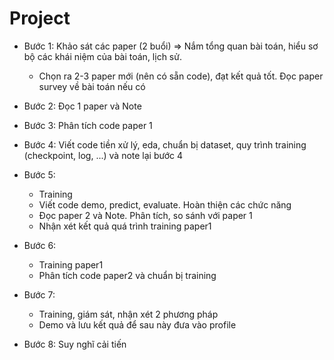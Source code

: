 Project
======================

* Bước 1: Khảo sát các paper (2 buổi) => Nắm tổng quan bài toán, hiểu sơ bộ các khái niệm của bài toán, lịch sử.
	* Chọn ra 2-3 paper mới (nên có sẵn code), đạt kết quả tốt. Đọc paper survey về bài toán nếu có

* Bước 2: Đọc 1 paper và Note
* Bước 3: Phân tích code paper 1
* Bước 4: Viết code tiền xử lý, eda, chuẩn bị dataset, quy trình training (checkpoint, log, ...) và note lại bước 4
* Bước 5:
	* Training 
	* Viết code demo, predict, evaluate. Hoàn thiện các chức năng
	* Đọc paper 2 và Note. Phân tích, so sánh với paper 1
	* Nhận xét kết quả quá trình training paper1

* Bước 6:
	* Training paper1
	* Phân tích code paper2 và chuẩn bị training

* Bước 7:
	* Training, giám sát, nhận xét 2 phương pháp
	* Demo và lưu kết quả để sau này đưa vào profile

* Bước 8: Suy nghĩ cải tiến